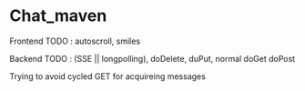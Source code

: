 # Chat_maven

Frontend TODO : autoscroll, smiles

Backend TODO : (SSE || longpolling), doDelete, duPut, normal doGet doPost

Trying to avoid cycled GET for acquireing messages
